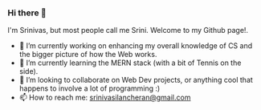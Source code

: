 ### Hi there 👋

   I'm Srinivas, but most people call me Srini. Welcome to my Github page!.

- 🔭 I’m currently working on enhancing my overall knowledge of CS and the bigger picture of how the Web works.
- 🌱 I’m currently learning the MERN stack (with a bit of Tennis on the side).
- 👯 I’m looking to collaborate on Web Dev projects, or anything cool that happens to involve a lot of programming :)
- 📫 How to reach me: srinivasilancheran@gmail.com


